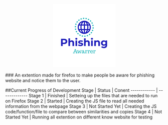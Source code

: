 <p align="center">
  <img src="https://github.com/Bomrzoq/PhishingAwarness_Extenstion/blob/main/logo.png?raw=true" alt="Sublime's custom image"/>
</p>
### An extention made for firefox to make people be aware for phishing website and notice them to the user.

##Current Progress of Development
Stage | Status | Conent 
------------ | -------------
Stage 1 | Finished | Setteing up the files that are needed to run on Firefox
Stage 2 | Started | Creating the JS file to read all needed information from the webpage
Stage 3 | Not Started Yet | Creating the JS code/function/file to compare between similarities and copies
Stage 4 | Not Started Yet | Running all extention on different know website for testing
